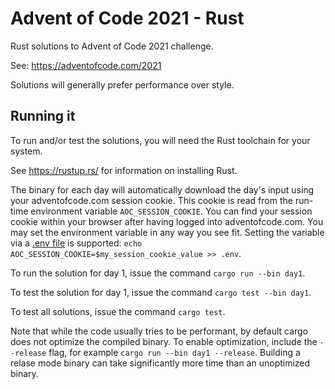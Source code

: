 # Advent of Code 2021 - Rust

Rust solutions to Advent of Code 2021 challenge.

See: https://adventofcode.com/2021

Solutions will generally prefer performance over style.

## Running it

To run and/or test the solutions, you will need the Rust toolchain for your system.

See https://rustup.rs/ for information on installing Rust.

The binary for each day will automatically download the day's input using your adventofcode.com session cookie. This cookie is read from the run-time environment variable `AOC_SESSION_COOKIE`. You can find your session cookie within your browser after having logged into adventofcode.com. You may set the environment variable in any way you see fit. Setting the variable via a [.env file](https://docs.rs/dotenv/latest/dotenv/) is supported: `echo AOC_SESSION_COOKIE=$my_session_cookie_value >> .env`.

To run the solution for day 1, issue the command `cargo run --bin day1`.

To test the solution for day 1, issue the command `cargo test --bin day1`.

To test all solutions, issue the command `cargo test`.

Note that while the code usually tries to be performant, by default cargo does not optimize the compiled binary. To enable optimization, include the `--release` flag, for example `cargo run --bin day1 --release`. Building a relase mode binary can take significantly more time than an unoptimized binary.
